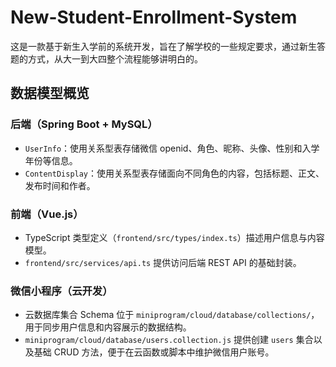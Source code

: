 # New-Student-Enrollment-System

这是一款基于新生入学前的系统开发，旨在了解学校的一些规定要求，通过新生答题的方式，从大一到大四整个流程能够讲明白的。

## 数据模型概览

### 后端（Spring Boot + MySQL）
- `UserInfo`：使用关系型表存储微信 openid、角色、昵称、头像、性别和入学年份等信息。
- `ContentDisplay`：使用关系型表存储面向不同角色的内容，包括标题、正文、发布时间和作者。

### 前端（Vue.js）
- TypeScript 类型定义（`frontend/src/types/index.ts`）描述用户信息与内容模型。
- `frontend/src/services/api.ts` 提供访问后端 REST API 的基础封装。

### 微信小程序（云开发）
- 云数据库集合 Schema 位于 `miniprogram/cloud/database/collections/`，用于同步用户信息和内容展示的数据结构。
- `miniprogram/cloud/database/users.collection.js` 提供创建 `users` 集合以及基础 CRUD 方法，便于在云函数或脚本中维护微信用户账号。
